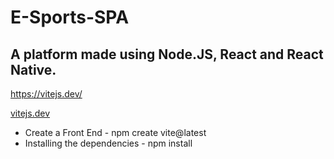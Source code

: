 # E-Sports-SPA

## A platform made using **Node.JS**, **React** and **React Native**.

https://vitejs.dev/

  [vitejs.dev](https://vitejs.dev/)

* Create a Front End - npm create vite@latest
* Installing the dependencies - npm install
